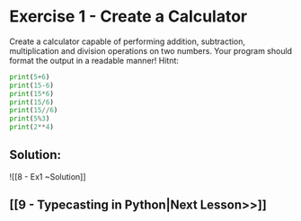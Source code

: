 # Exercise 1 - Create a Calculator
Create a calculator capable of performing addition, subtraction, multiplication and division operations on two numbers. Your program should format the output in a readable manner!
Hitnt:
```python
print(5+6)
print(15-6)
print(15*6)
print(15/6)
print(15//6)
print(5%3)
print(2**4)
```
## Solution:

![[8 - Ex1 ~Solution]]

## [[9 - Typecasting in Python|Next Lesson>>]]